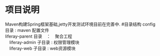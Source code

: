 # 项目说明
Maven构建Spring框架基础,jetty开发测试环境目前在完善中.
#目录结构
config 目录 : maven 配置文件</br>
liferay-parent 目录　：　聚合工程</br>
  　liferay-admin 子目录 : 权限管理模块</br>
  　liferay-web   子目录 : web资源模块</br>
